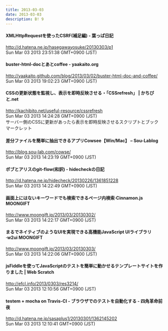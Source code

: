 ```yaml
---
title: 2013-03-03
date: 2013-03-03
description: B! 9
---
```


####  XMLHttpRequestを使ったCSRF(補足編) - 葉っぱ日記
http://d.hatena.ne.jp/hasegawayosuke/20130303/p1<br>
Sun Mar 03 2013 23:51:38 GMT+0900 (JST)<br>


#### buster-html-docとあとcoffee - yaakaito.org
http://yaakaito.github.com/blog/2013/03/02/buster-html-doc-and-coffee/<br>
Sun Mar 03 2013 19:02:23 GMT+0900 (JST)<br>


#### CSSの更新状態を監視し、表示を即時反映させる・「CSSrefresh」 | かちびと.net
http://kachibito.net/useful-resource/cssrefresh<br>
Sun Mar 03 2013 14:24:28 GMT+0900 (JST)<br>
サーバー側のCSSに更新があったら表示を即時反映させるスクリプトとブックマークレット


#### 差分ファイルを簡単に抽出できるアプリCowsee【Win/Mac】 – Sou-Lablog
http://blog.sou-lab.com/cowse/<br>
Sun Mar 03 2013 14:23:19 GMT+0900 (JST)<br>


#### ボブとアリスのgit-flow(和訳) - hidecheckの日記
http://d.hatena.ne.jp/hidecheck/20130226/1361851228<br>
Sun Mar 03 2013 14:22:49 GMT+0900 (JST)<br>


#### 画面上にはないキーワードでも検索できるページ内検索·Cinnamon.js MOONGIFT
http://www.moongift.jp/2013/03/20130302/<br>
Sun Mar 03 2013 14:22:17 GMT+0900 (JST)<br>


#### まるでネイティブのようなUIを実現できる高機能JavaScript UIライブラリ·w2ui MOONGIFT
http://www.moongift.jp/2013/03/20130303/<br>
Sun Mar 03 2013 14:22:06 GMT+0900 (JST)<br>


####                 jsFiddleを使ってJavaScriptのテストを簡単に動かせるテンプレートサイトを作りました | Web Scratch            
http://efcl.info/2013/0303/res3214/<br>
Sun Mar 03 2013 12:10:56 GMT+0900 (JST)<br>


#### testem + mocha on Travis-CI - ブラウザでのテストを自動化する - 四角革命前夜
http://d.hatena.ne.jp/sasaplus1/20130301/1362145202<br>
Sun Mar 03 2013 12:10:41 GMT+0900 (JST)<br>


